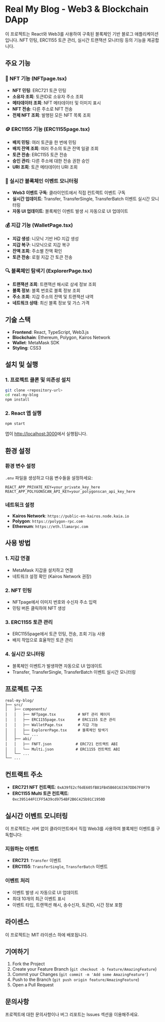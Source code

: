 # Real My Blog - Web3 & Blockchain DApp

이 프로젝트는 React와 Web3를 사용하여 구축된 블록체인 기반 블로그 애플리케이션입니다. NFT 민팅, ERC1155 토큰 관리, 실시간 트랜잭션 모니터링 등의 기능을 제공합니다.

## 주요 기능

### 🎨 NFT 기능 (NFTpage.tsx)
- **NFT 민팅**: ERC721 토큰 민팅
- **소유자 조회**: 토큰ID로 소유자 주소 조회
- **메타데이터 조회**: NFT 메타데이터 및 이미지 표시
- **NFT 전송**: 다른 주소로 NFT 전송
- **전체 NFT 조회**: 발행된 모든 NFT 목록 조회

### 🪙 ERC1155 기능 (ERC1155page.tsx)
- **배치 민팅**: 여러 토큰을 한 번에 민팅
- **배치 잔액 조회**: 여러 주소의 토큰 잔액 일괄 조회
- **토큰 전송**: ERC1155 토큰 전송
- **승인 관리**: 다른 주소에 대한 전송 권한 승인
- **URI 조회**: 토큰 메타데이터 URI 조회

### 🔗 실시간 블록체인 이벤트 모니터링
- **Web3 이벤트 구독**: 클라이언트에서 직접 컨트랙트 이벤트 구독
- **실시간 업데이트**: Transfer, TransferSingle, TransferBatch 이벤트 실시간 모니터링
- **자동 UI 업데이트**: 블록체인 이벤트 발생 시 자동으로 UI 업데이트

### 💰 지갑 기능 (WalletPage.tsx)
- **지갑 생성**: 니모닉 기반 HD 지갑 생성
- **지갑 복구**: 니모닉으로 지갑 복구
- **잔액 조회**: 주소별 잔액 확인
- **토큰 전송**: 로컬 지갑 간 토큰 전송

### 🔍 블록체인 탐색기 (ExplorerPage.tsx)
- **트랜잭션 조회**: 트랜잭션 해시로 상세 정보 조회
- **블록 정보**: 블록 번호로 블록 정보 조회
- **주소 조회**: 지갑 주소의 잔액 및 트랜잭션 내역
- **네트워크 상태**: 최신 블록 정보 및 가스 가격

## 기술 스택

- **Frontend**: React, TypeScript, Web3.js
- **Blockchain**: Ethereum, Polygon, Kairos Network
- **Wallet**: MetaMask SDK
- **Styling**: CSS3

## 설치 및 실행

### 1. 프로젝트 클론 및 의존성 설치
```bash
git clone <repository-url>
cd real-my-blog
npm install
```

### 2. React 앱 실행
```bash
npm start
```

앱이 [http://localhost:3000](http://localhost:3000)에서 실행됩니다.

## 환경 설정

### 환경 변수 설정
`.env` 파일을 생성하고 다음 변수들을 설정하세요:

```env
REACT_APP_PRIVATE_KEY=your_private_key_here
REACT_APP_POLYGONSCAN_API_KEY=your_polygonscan_api_key_here
```

### 네트워크 설정
- **Kairos Network**: `https://public-en-kairos.node.kaia.io`
- **Polygon**: `https://polygon-rpc.com`
- **Ethereum**: `https://eth.llamarpc.com`

## 사용 방법

### 1. 지갑 연결
- MetaMask 지갑을 설치하고 연결
- 네트워크 설정 확인 (Kairos Network 권장)

### 2. NFT 민팅
- NFTpage에서 이미지 번호와 수신자 주소 입력
- 민팅 버튼 클릭하여 NFT 생성

### 3. ERC1155 토큰 관리
- ERC1155page에서 토큰 민팅, 전송, 조회 기능 사용
- 배치 작업으로 효율적인 토큰 관리

### 4. 실시간 모니터링
- 블록체인 이벤트가 발생하면 자동으로 UI 업데이트
- Transfer, TransferSingle, TransferBatch 이벤트 실시간 모니터링

## 프로젝트 구조

```
real-my-blog/
├── src/
│   ├── components/
│   │   ├── NFTpage.tsx          # NFT 관리 페이지
│   │   ├── ERC1155page.tsx      # ERC1155 토큰 관리
│   │   ├── WalletPage.tsx       # 지갑 기능
│   │   ├── ExplorerPage.tsx     # 블록체인 탐색기
│   │   └── ...
│   ├── abi/
│   │   ├── FNFT.json           # ERC721 컨트랙트 ABI
│   │   └── Multi.json          # ERC1155 컨트랙트 ABI
│   └── ...
└── ...
```

## 컨트랙트 주소

- **ERC721 NFT 컨트랙트**: `0xA39fE2cf6dE605fB81FB45B60163367DD67F0F79`
- **ERC1155 Multi 토큰 컨트랙트**: `0xc395144FCCFF5A39cd9754BF2B6C425b91C1950D`

## 실시간 이벤트 모니터링

이 프로젝트는 서버 없이 클라이언트에서 직접 Web3를 사용하여 블록체인 이벤트를 구독합니다:

### 지원하는 이벤트
- **ERC721**: `Transfer` 이벤트
- **ERC1155**: `TransferSingle`, `TransferBatch` 이벤트

### 이벤트 처리
- 이벤트 발생 시 자동으로 UI 업데이트
- 최대 10개의 최근 이벤트 표시
- 이벤트 타입, 트랜잭션 해시, 송수신자, 토큰ID, 시간 정보 포함

## 라이센스

이 프로젝트는 MIT 라이센스 하에 배포됩니다.

## 기여하기

1. Fork the Project
2. Create your Feature Branch (`git checkout -b feature/AmazingFeature`)
3. Commit your Changes (`git commit -m 'Add some AmazingFeature'`)
4. Push to the Branch (`git push origin feature/AmazingFeature`)
5. Open a Pull Request

## 문의사항

프로젝트에 대한 문의사항이나 버그 리포트는 Issues 섹션을 이용해주세요.
